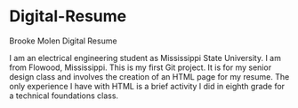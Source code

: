 # Digital-Resume
Brooke Molen Digital Resume

I am an electrical engineering student as Mississippi State University. I am from Flowood, Mississippi.
This is my first Git project. It is for my senior design class and involves the creation of an HTML page for my resume.
The only experience I have with HTML is a brief activity I did in eighth grade for a technical foundations class.
